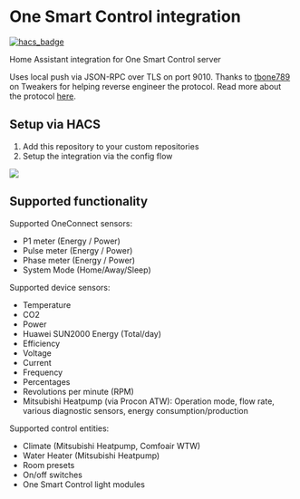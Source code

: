 # One Smart Control integration
[![hacs_badge](https://img.shields.io/badge/HACS-Custom-41BDF5.svg)](https://github.com/hacs/integration)

Home Assistant integration for One Smart Control server

Uses local push via JSON-RPC over TLS on port 9010. Thanks to [tbone789](https://tweakers.net/gallery/532104/) on Tweakers for helping reverse engineer the protocol.
Read more about the protocol [here](https://github.com/PimDoos/onesmartcontrolha/tree/main/protocol).

Setup via HACS
-----
1. Add this repository to your custom repositories
2. Setup the integration via the config flow 

[![](https://my.home-assistant.io/badges/config_flow_start.svg)](https://my.home-assistant.io/redirect/config_flow_start/?domain=onesmartcontrol)

Supported functionality
-----------------------
Supported OneConnect sensors:
- P1 meter (Energy / Power)
- Pulse meter (Energy / Power)
- Phase meter (Energy / Power)
- System Mode (Home/Away/Sleep)

Supported device sensors:
- Temperature
- CO2
- Power
- Huawei SUN2000 Energy (Total/day)
- Efficiency
- Voltage
- Current
- Frequency
- Percentages
- Revolutions per minute (RPM)
- Mitsubishi Heatpump (via Procon ATW): Operation mode, flow rate, various diagnostic sensors, energy consumption/production

Supported control entities:
- Climate (Mitsubishi Heatpump, Comfoair WTW)
- Water Heater (Mitsubishi Heatpump)
- Room presets
- On/off switches
- One Smart Control light modules
